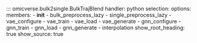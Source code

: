
::: omicverse.bulk2single.BulkTrajBlend
    handler: python
    selection:
        options:
        members:
            - __init__
            - bulk_preprocess_lazy
            - single_preprocess_lazy
            - vae_configure
            - vae_train
            - vae_load
            - vae_generate
            - gnn_configure
            - gnn_train
            - gnn_load
            - gnn_generate
            - interpolation
        show_root_heading: true
        show_source: true
